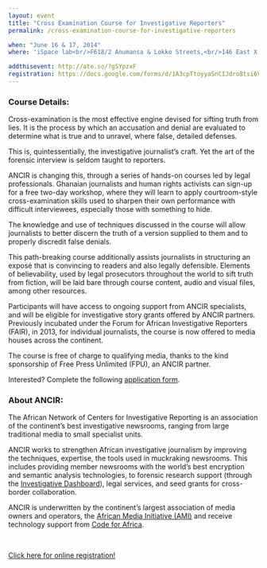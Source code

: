 ```yaml
---
layout: event
title: "Cross Examination Course for Investigative Reporters"
permalink: /cross-examination-course-for-investigative-reporters

when: "June 16 & 17, 2014"
where: 'iSpace lab<br/>F618/2 Anumansa & Lokko Streets,<br/>146 East X’Borg Estates,<br/>OSU, Accra'

addthisevent: http://ate.so/?gSYpzxF
registration: https://docs.google.com/forms/d/1A3cpTtoyyaSnCIJdro8tsi6V7RiQtKEBNr2BjGH9UPI/viewform?usp=send_form
---
```


### Course Details:
Cross-examination is the most effective engine devised for sifting truth from lies. It is the process by which an accusation and denial are evaluated to determine what is true and to unravel, where false, detailed defenses.

This is, quintessentially, the investigative journalist’s craft. Yet the art of the forensic interview is seldom taught to reporters.

ANCIR is changing this, through a series of hands-on courses led by legal professionals. Ghanaian journalists and human rights activists can sign-up for a free two-day workshop, where they will learn to apply courtroom-style cross-examination skills used to sharpen their own performance with difficult interviewees, especially those with something to hide.

The knowledge and use of techniques discussed in the course will allow journalists to better discern the truth of a version supplied to them and to properly discredit false denials.  

This path-breaking course additionally assists journalists in structuring an exposé that is convincing to readers and also legally defensible.  Elements of believability, used by legal prosecutors throughout the world to sift truth from fiction, will be laid bare through course content, audio and visual files, among other resources.

Participants will have access to ongoing support from ANCIR specialists, and will be eligible for investigative story grants offered by ANCIR partners. Previously incubated under the Forum for African Investigative Reporters (FAIR), in 2013, for individual journalists, the course is now offered to media houses across the continent.

The course is free of charge to qualifying media, thanks to the kind sponsorship of Free Press Unlimited (FPU), an ANCIR partner.

Interested? Complete the following [application form](https://docs.google.com/forms/d/1A3cpTtoyyaSnCIJdro8tsi6V7RiQtKEBNr2BjGH9UPI/viewform?usp=send_form).

### About ANCIR:
The African Network of Centers for Investigative Reporting is an association of the continent’s best investigative newsrooms, ranging from large traditional media to small specialist units.

ANCIR works to strengthen African investigative journalism by improving the techniques, expertise, the tools used in muckraking newsrooms. This includes providing member newsrooms with the world’s best encryption and semantic analysis technologies, to forensic research support (through the [Investigative Dashboard](http://investigativedashboard.org)), legal services, and seed grants for cross-border collaboration.

ANCIR is underwritten by the continent’s largest association of media owners and operators, the [African Media Initiative (AMI)](http://africanmediainitiative.org) and receive technology support from [Code for Africa](http://codeforafrica.org).

<br/>

<p class="text-center"><a href="https://docs.google.com/forms/d/1A3cpTtoyyaSnCIJdro8tsi6V7RiQtKEBNr2BjGH9UPI/viewform?usp=send_form" target="_blank" class="btn btn-lg btn-danger">Click here for online registration!</a></p>

<br/>
